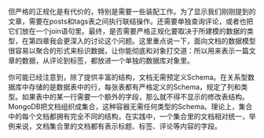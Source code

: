 但严格的正规化是有代价的，特别是需要一些装配工作。为了显示我们刚刚提到的文章，需要在posts和tags表之间执行联结操作。还需要单独查询评论，或者也把它们放在一个join语句里。最终，是否需要严格正规化要取决于所建模的数据的类型，在第四章我会更深入的讨论这个问题。这里重点说一下，面向文档的数据模型很容易以聚合的形式来标识数据，让你能彻底和对象打交道：所以用来表示一篇文章的数据，从评论到标签，都放进一个单独的数据库对象里。

你可能已经注意到，除了提供丰富的结构，文档无需预定义Schema。在关系型数据库中存储的是数据表中的行，每张表都有严格定义的Schema，规定了列和类型。如果表中的某一行需要一个额外的字段，那么就不得不显示的修改表结构。MongoDB把文档组织成集合，这种容器无需任何类型的Schema。理论上，集合中的每个文档都拥有完全不同的结构，在实践中，一个集合里的文档相对统一，举例来说，文档集合里的文档都有表示标题、标签、评论等内容的字段。



